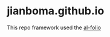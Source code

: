 # jianboma.github.io

This repo framework used the [al-folio](https://github.com/alshedivat/al-folio)
